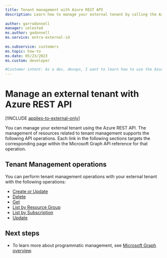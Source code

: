 ```yaml
---
title: Tenant management with Azure REST API
description: Learn how to manage your external tenant by calling the Azure REST API.
 
author: garrodonnell
manager: celested
ms.author: godonnell
ms.service: entra-external-id
 
ms.subservice: customers
ms.topic: how-to
ms.date: 05/23/2023
ms.custom: developer

#Customer intent: As a dev, devops, I want to learn how to use the Azure REST API to manage my external tenant.
---
```


# Manage an external tenant with Azure REST API

[!INCLUDE [applies-to-external-only](../includes/applies-to-external-only.md)]

You can manage your external tenant using the Azure REST API. The management of resources related to tenant management supports the following API operations. Each link in the following sections targets the corresponding page within the Microsoft Graph API reference for that operation.

## Tenant Management operations

You can perform tenant management operations with your external tenant with the following operations:

- [Create or Update](/rest/api/activedirectory/ciam-tenants/create)
- [Delete](/rest/api/activedirectory/ciam-tenants/delete)
- [Get](/rest/api/activedirectory/ciam-tenants/get)
- [List by Resource Group](/rest/api/activedirectory/ciam-tenants/list-by-resource-group)
- [List by Subscription](/rest/api/activedirectory/ciam-tenants/list-by-subscription)
- [Update](/rest/api/activedirectory/ciam-tenants/update)

## Next steps

- To learn more about programmatic management, see [Microsoft Graph overview](/graph/overview). 
